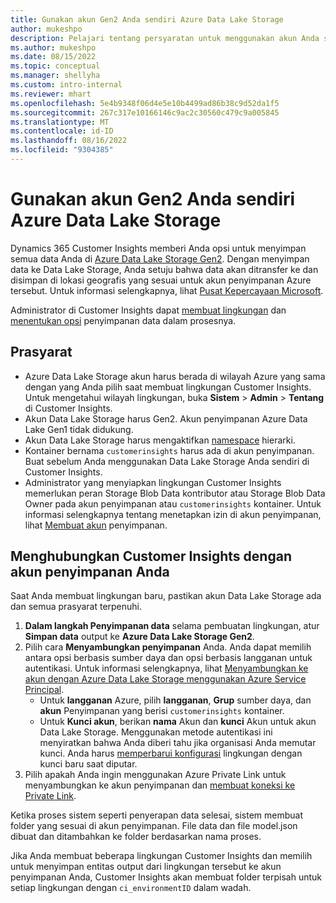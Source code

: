 ```yaml
---
title: Gunakan akun Gen2 Anda sendiri Azure Data Lake Storage
author: mukeshpo
description: Pelajari tentang persyaratan untuk menggunakan akun Anda sendiri Azure Data Lake Storage untuk menyimpan data Customer Insights.
ms.author: mukeshpo
ms.date: 08/15/2022
ms.topic: conceptual
ms.manager: shellyha
ms.custom: intro-internal
ms.reviewer: mhart
ms.openlocfilehash: 5e4b9348f06d4e5e10b4499ad86b38c9d52da1f5
ms.sourcegitcommit: 267c317e10166146c9ac2c30560c479c9a005845
ms.translationtype: MT
ms.contentlocale: id-ID
ms.lasthandoff: 08/16/2022
ms.locfileid: "9304385"
---
```

# <a name="use-your-own-azure-data-lake-storage-gen2-account"></a>Gunakan akun Gen2 Anda sendiri Azure Data Lake Storage

Dynamics 365 Customer Insights memberi Anda opsi untuk menyimpan semua data Anda di [Azure Data Lake Storage Gen2](/azure/storage/blobs/data-lake-storage-introduction). Dengan menyimpan data ke Data Lake Storage, Anda setuju bahwa data akan ditransfer ke dan disimpan di lokasi geografis yang sesuai untuk akun penyimpanan Azure tersebut. Untuk informasi selengkapnya, lihat [Pusat Kepercayaan Microsoft](https://www.microsoft.com/trust-center).

Administrator di Customer Insights dapat [membuat lingkungan](create-environment.md) dan [menentukan opsi](create-environment.md#step-2-configure-data-storage) penyimpanan data dalam prosesnya.

## <a name="prerequisites"></a>Prasyarat

- Azure Data Lake Storage akun harus berada di wilayah Azure yang sama dengan yang Anda pilih saat membuat lingkungan Customer Insights. Untuk mengetahui wilayah lingkungan, buka **Sistem** > **Admin** > **Tentang** di Customer Insights.
- Akun Data Lake Storage harus Gen2. Akun penyimpanan Azure Data Lake Gen1 tidak didukung.
- Akun Data Lake Storage harus mengaktifkan [namespace](/azure/storage/blobs/data-lake-storage-namespace) hierarki.
- Kontainer bernama `customerinsights` harus ada di akun penyimpanan. Buat sebelum Anda menggunakan Data Lake Storage Anda sendiri di Customer Insights.
- Administrator yang menyiapkan lingkungan Customer Insights memerlukan peran Storage Blob Data kontributor atau Storage Blob Data Owner pada akun penyimpanan atau `customerinsights` kontainer. Untuk informasi selengkapnya tentang menetapkan izin di akun penyimpanan, lihat [Membuat akun](/azure/storage/common/storage-account-create?toc=%2Fazure%2Fstorage%2Fblobs%2Ftoc.json&tabs=azure-portal) penyimpanan.

## <a name="connect-customer-insights-with-your-storage-account"></a>Menghubungkan Customer Insights dengan akun penyimpanan Anda

Saat Anda membuat lingkungan baru, pastikan akun Data Lake Storage ada dan semua prasyarat terpenuhi.

1. **Dalam langkah Penyimpanan data** selama pembuatan lingkungan, atur **Simpan data** output ke **Azure Data Lake Storage Gen2**.
1. Pilih cara **Menyambungkan penyimpanan** Anda. Anda dapat memilih antara opsi berbasis sumber daya dan opsi berbasis langganan untuk autentikasi. Untuk informasi selengkapnya, lihat [Menyambungkan ke akun dengan Azure Data Lake Storage menggunakan Azure Service Principal](connect-service-principal.md).
   - Untuk **langganan** Azure, pilih **langganan**, **Grup** sumber daya, dan **akun** Penyimpanan yang berisi `customerinsights` kontainer.
   - Untuk **Kunci akun**, berikan **nama** Akun dan **kunci** Akun untuk akun Data Lake Storage. Menggunakan metode autentikasi ini menyiratkan bahwa Anda diberi tahu jika organisasi Anda memutar kunci. Anda harus [memperbarui konfigurasi](manage-environments.md#edit-an-existing-environment) lingkungan dengan kunci baru saat diputar.
1. Pilih apakah Anda ingin menggunakan Azure Private Link untuk menyambungkan ke akun penyimpanan dan [membuat koneksi ke Private Link](security-overview.md#set-up-an-azure-private-link).

Ketika proses sistem seperti penyerapan data selesai, sistem membuat folder yang sesuai di akun penyimpanan. File data dan file model.json dibuat dan ditambahkan ke folder berdasarkan nama proses.

Jika Anda membuat beberapa lingkungan Customer Insights dan memilih untuk menyimpan entitas output dari lingkungan tersebut ke akun penyimpanan Anda, Customer Insights akan membuat folder terpisah untuk setiap lingkungan dengan `ci_environmentID` dalam wadah.
